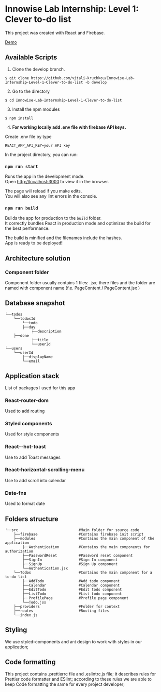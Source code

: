 # Innowise Lab Internship: Level 1: Clever to-do list

This project was created with React and Firebase.

[Demo](https://vitali-kruchkou.github.io/Innowise-Lab-Internship-Level-1-Clever-to-do-list/)

## Available Scripts

1. Clone the develop branch.

`$ git clone https://github.com/vitali-kruchkou/Innowise-Lab-Internship-Level-1-Clever-to-do-list -b develop`

2. Go to the directory

`$ cd Innowise-Lab-Internship-Level-1-Clever-to-do-list`

3. Install the npm modules

`$ npm install`

4. **For working locally add .env file with firebase API keys.**

Create .env file by type

`REACT_APP_API_KEY=your API key`

In the project directory, you can run:

### `npm run start`

Runs the app in the development mode.\
Open [http://localhost:3000](http://localhost:3000) to view it in the browser.

The page will reload if you make edits.\
You will also see any lint errors in the console.

### `npm run build`

Builds the app for production to the `build` folder.\
It correctly bundles React in production mode and optimizes the build for the best performance.

The build is minified and the filenames include the hashes.\
App is ready to be deployed!

## Architecture solution

### Component folder

Component folder usually contains 1 files: .jsx; there files and the folder are named with component name (f.e.
PageContent /
PageContent.jsx
)

## Database snapshot
    └──todos
        └──todosId
            └──todo
    	    ├──day
                ├──description
		├──done
                ├──title
                └──userId
    └──users
	    └──userId
		    ├──displayName
		    └──email

## Application stack

List of packages I used for this app

### React-router-dom

Used to add routing

### Styled components

Used for style components

### React--hot-toast

Use to add Toast messages

### React-horizontal-scrolling-menu

Use to add scroll into calendar

### Date-fns

Used to format date

## Folders structure
    └──src                            #Main folder for source code
        ├──firebase                   #Contains firebase init script
        ├──modules                    #Contains the main component of the application
            ├──Authentication         #Contains the main components for authorization
            ├──PasswordReset          #Password reset component
            ├──SignIn                 #Sign In component
            ├──SignUp                 #Sign Up component
            └──Authentication.jsx
        └──Todos                      #Contains the main component for a to-do list
            ├──AddTodo                #Add todo component
            ├──Calendar               #Calendar component
            ├──EditTodo               #Edit todo component
            ├──ListTodo               #List todo component
            ├──ProfilePage            #Profile page component
            └──Todo.jsx   
        ├──providers                  #Folder for context  
        ├──routes                     #Routing files  
        └──index.js

## Styling

We use styled-components and ant design to work with styles in our application;

## Code formatting

This project contains .prettierrc file and .eslintrc.js file; it describes rules for Prettier code formatter and ESlint; according to these rules we are able to keep Code formatting the same for every project developer;
